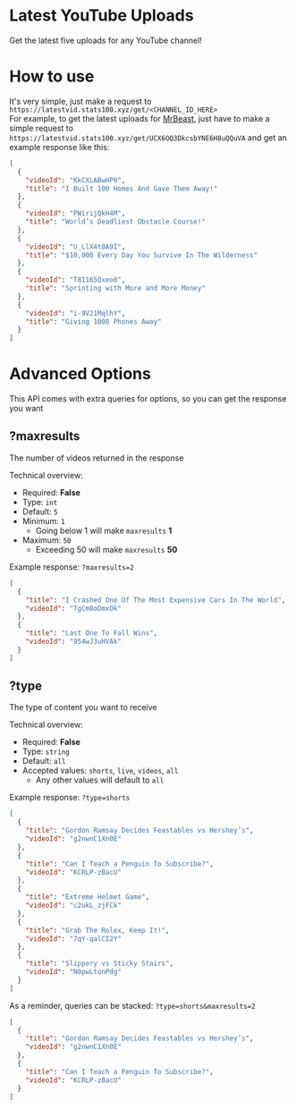 # Latest YouTube Uploads

Get the latest five uploads for any YouTube channel!

# How to use

It's very simple, just make a request to `https://latestvid.stats100.xyz/get/<CHANNEL_ID_HERE>`  
For example, to get the latest uploads for [MrBeast](https://youtube.com/@mrbeast), just have to make a simple request to `https://latestvid.stats100.xyz/get/UCX6OQ3DkcsbYNE6H8uQQuVA` and get an example response like this:

```json
[
  {
    "videoId": "KkCXLABwHP0",
    "title": "I Built 100 Homes And Gave Them Away!"
  },
  {
    "videoId": "PWirijQkH4M",
    "title": "World’s Deadliest Obstacle Course!"
  },
  {
    "videoId": "U_LlX4t0A9I",
    "title": "$10,000 Every Day You Survive In The Wilderness"
  },
  {
    "videoId": "T8I165Qxeo8",
    "title": "Sprinting with More and More Money"
  },
  {
    "videoId": "i-9V21MqlhY",
    "title": "Giving 1000 Phones Away"
  }
]
```

# Advanced Options

This API comes with extra queries for options, so you can get the response you want

## ?maxresults

The number of videos returned in the response

Technical overview:

- Required: **False**
- Type: `int`
- Default: `5`
- Minimum: `1`
  - Going below 1 will make `maxresults` **1**
- Maximum: `50`
  - Exceeding 50 will make `maxresults` **50**

Example response: `?maxresults=2`

```json
[
  {
    "title": "I Crashed One Of The Most Expensive Cars In The World",
    "videoId": "TgCm8oDmxOk"
  },
  {
    "title": "Last One To Fall Wins",
    "videoId": "954wJ3uHVAk"
  }
]
```

## ?type

The type of content you want to receive

Technical overview:

- Required: **False**
- Type: `string`
- Default: `all`
- Accepted values: `shorts`, `live`, `videos`, `all`
  - Any other values will default to `all`

Example response: `?type=shorts`

```json
[
  {
    "title": "Gordon Ramsay Decides Feastables vs Hershey’s",
    "videoId": "g2nwnC1Xn0E"
  },
  {
    "title": "Can I Teach a Penguin To Subscribe?",
    "videoId": "KCRLP-zBacU"
  },
  {
    "title": "Extreme Helmet Game",
    "videoId": "c2ukL_zjFCk"
  },
  {
    "title": "Grab The Rolex, Keep It!",
    "videoId": "7qY-qalCI2Y"
  },
  {
    "title": "Slippery vs Sticky Stairs",
    "videoId": "N0pwLtonPdg"
  }
]
```

As a reminder, queries can be stacked: `?type=shorts&maxresults=2`

```json
[
  {
    "title": "Gordon Ramsay Decides Feastables vs Hershey’s",
    "videoId": "g2nwnC1Xn0E"
  },
  {
    "title": "Can I Teach a Penguin To Subscribe?",
    "videoId": "KCRLP-zBacU"
  }
]
```
